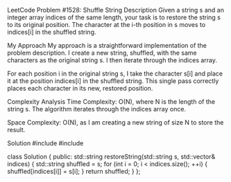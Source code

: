 LeetCode Problem #1528: Shuffle String
Description
Given a string s and an integer array indices of the same length, your task is to restore the string s to its original position. The character at the i-th position in s moves to indices[i] in the shuffled string.

My Approach
My approach is a straightforward implementation of the problem description. I create a new string, shuffled, with the same characters as the original string s. I then iterate through the indices array.

For each position i in the original string s, I take the character s[i] and place it at the position indices[i] in the shuffled string. This single pass correctly places each character in its new, restored position.

Complexity Analysis
Time Complexity: O(N), where N is the length of the string s. The algorithm iterates through the indices array once.

Space Complexity: O(N), as I am creating a new string of size N to store the result.

Solution
#include <string>
#include <vector>

class Solution {
public:
    std::string restoreString(std::string s, std::vector<int>& indices) {
        std::string shuffled = s;
        for (int i = 0; i < indices.size(); ++i) {
            shuffled[indices[i]] = s[i];
        }
        return shuffled;
    }
};
